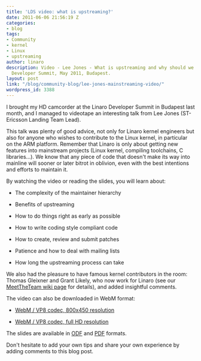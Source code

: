 ```yaml
---
title: 'LDS video: what is upstreaming?'
date: 2011-06-06 21:56:19 Z
categories:
- blog
tags:
- Community
- kernel
- Linux
- upstreaming
author: linaro
description: Video - Lee Jones - What is upstreaming and why should we bother? Linaro
  Developer Summit, May 2011, Budapest.
layout: post
link: "/blog/community-blog/lee-jones-mainstreaming-video/"
wordpress_id: 3388
---
```


I brought my HD camcorder at the Linaro Developer Summit in Budapest last month, and I managed to videotape an interesting talk from Lee Jones (ST-Ericsson Landing Team Lead).

This talk was plenty of good advice, not only for Linaro kernel engineers but also for anyone who wishes to contribute to the Linux kernel, in particular on the ARM platform. Remember that Linaro is only about getting new features into mainstream projects (Linux kernel, compiling toolchains, C libraries...). We know that any piece of code that doesn't make its way into mainline will sooner or later bitrot in oblivion, even with the best intentions and efforts to maintain it.

By watching the video or reading the slides, you will learn about:


  * The complexity of the maintainer hierarchy


  * Benefits of upstreaming


  * How to do things right as early as possible


  * How to write coding style compliant code


  * How to create, review and submit patches


  * Patience and how to deal with mailing lists


  * How long the upstreaming process can take



We also had the pleasure to have famous kernel contributors in the room: Thomas Gleixner and Grant Likely, who now work for Linaro (see our [MeetTheTeam wiki page](https://wiki.linaro.org/MeetTheTeam) for details), and added insightful comments.


The video can also be downloaded in WebM format:


  * [WebM / VP8 codec, 800x450 resolution](https://free-electrons.com/pub/video/2011/linaro/may/)


  * [WebM / VP8 codec, full HD resolution](https://free-electrons.com/pub/video/2011/linaro/may/)



The slides are available in [ODF](https://free-electrons.com/pub/video/2011/linaro/may/) and [PDF](https://free-electrons.com/pub/video/2011/linaro/may/) formats.

Don't hesitate to add your own tips and share your own experience by adding comments to this blog post.